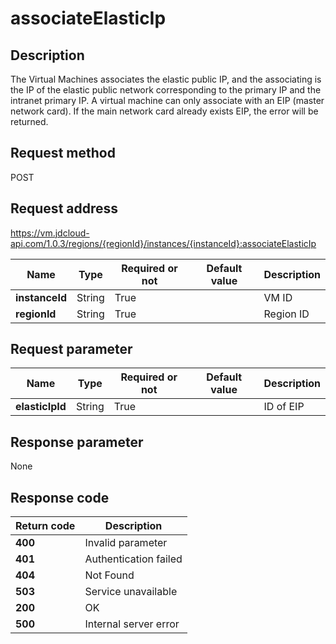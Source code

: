 # associateElasticIp


## Description
The Virtual Machines associates the elastic public IP, and the associating is the IP of the elastic public network corresponding to the primary IP and the intranet primary IP.
A virtual machine can only associate with an EIP (master network card). If the main network card already exists EIP, the error will be returned.


## Request method
POST

## Request address
https://vm.jdcloud-api.com/1.0.3/regions/{regionId}/instances/{instanceId}:associateElasticIp

|Name|Type|Required or not|Default value|Description|
|---|---|---|---|---|
|**instanceId**|String|True| |VM ID|
|**regionId**|String|True| |Region ID|

## Request parameter
|Name|Type|Required or not|Default value|Description|
|---|---|---|---|---|
|**elasticIpId**|String|True| |ID of EIP|


## Response parameter
None



## Response code
|Return code|Description|
|---|---|
|**400**|Invalid parameter|
|**401**|Authentication failed|
|**404**|Not Found  |
|**503**|Service unavailable|
|**200**|OK|
|**500**|Internal server error|

